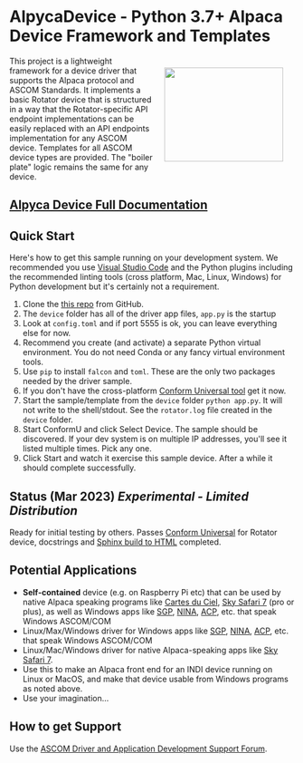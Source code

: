 # AlpycaDevice - Python 3.7+ Alpaca Device Framework and Templates

<img align="right" width="210" height="166" hspace="20" vspace="20" src="https://ascom-standards.org/alpyca/readme-assets/AlpacaLogo210.png">
This project is a  lightweight framework for a device
driver that supports the Alpaca protocol and ASCOM Standards. It implements
a basic Rotator device that is structured in a way that the
Rotator-specific API endpoint implementations can be easily replaced with an
API endpoints implementation for any ASCOM device. Templates for all ASCOM device
types are provided. The "boiler plate" logic remains the same for any device.

## [Alpyca Device Full Documentation](https://ascom-standards.org/alpycadevice/)

## Quick Start

Here's how to get this sample running on your development system. We recommended
you use [Visual Studio Code](https://code.visualstudio.com/) and the Python
plugins including the recommended linting tools (cross platform, Mac,
Linux, Windows) for Python development but it's certainly not a requirement.

1. Clone the [this repo](https://github.com/BobDenny/AlpycaDevice) from GitHub.
2. The ``device`` folder has all of the driver app files, ``app.py`` is the startup
3. Look at ``config.toml`` and if port 5555 is ok, you can leave everything else for now.
4. Recommend you create (and activate) a separate Python virtual environment.
   You do not need Conda or any fancy virtual environment tools.
5. Use ``pip`` to install ``falcon`` and ``toml``. These are the only two packages
   needed by the driver sample.
6. If you don't have the cross-platform
   [Conform Universal tool](https://github.com/ASCOMInitiative/ConformU/releases) get it now.
7. Start the sample/template from the ``device`` folder ``python app.py``. It will
   not write to the shell/stdout. See the ``rotator.log`` file created in the ``device``
   folder.
8. Start ConformU and click Select Device. The sample should be discovered. If your
   dev system is on multiple IP addresses, you'll see it listed multiple times.
   Pick any one.
9. Click Start and watch it exercise this sample device. After a while it should
   complete successfully.

## Status (Mar 2023) *Experimental - Limited Distribution*

Ready for initial testing by others. Passes [Conform
Universal](https://github.com/ASCOMInitiative/ConformU#conform-universal) for
Rotator device, docstrings and [Sphinx build to
HTML](https://ascom-standards.org/alpycadevice/) completed.

## Potential Applications

* **Self-contained** device (e.g. on Raspberry Pi etc) that can be used by native Alpaca
  speaking programs like [Cartes du Ciel](https://www.ap-i.net/skychart/en/start),
  [Sky Safari 7](https://skysafariastronomy.com/) (pro or plus),
  as well as Windows apps like
  [SGP](https://www.sequencegeneratorpro.com/),
  [NINA](https://nighttime-imaging.eu/),
  [ACP](https://acpx.dc3.com/), etc. that speak Windows ASCOM/COM
* Linux/Max/Windows driver for Windows apps like
  [SGP](https://www.sequencegeneratorpro.com/),
  [NINA](https://nighttime-imaging.eu/),
  [ACP](https://acpx.dc3.com/), etc. that
  speak Windows ASCOM/COM
* Linux/Mac/Windows driver for native Alpaca-speaking apps like
  [Sky Safari 7](https://skysafariastronomy.com/).
* Use this to make an Alpaca front end for an INDI device running on Linux or MacOS,
  and make that device usable from Windows programs as noted above.
* Use your imagination...

## How to get Support

Use the [ASCOM Driver and Application Development Support Forum](https://ascomtalk.groups.io/g/Developer).
